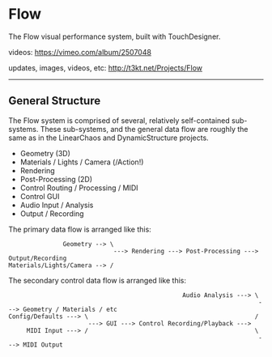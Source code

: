 # Flow

The Flow visual performance system, built with TouchDesigner.


videos:
https://vimeo.com/album/2507048

updates, images, videos, etc:
http://t3kt.net/Projects/Flow

-------------

## General Structure
The Flow system is comprised of several, relatively self-contained sub-systems. These sub-systems, and the general data flow are roughly the same as in the LinearChaos and DynamicStructure projects.
* Geometry (3D)
* Materials / Lights / Camera (/Action!)
* Rendering
* Post-Processing (2D)
* Control Routing / Processing / MIDI
* Control GUI
* Audio Input / Analysis
* Output / Recording

The primary data flow is arranged like this:
```
               Geometry --> \
                             ---> Rendering ---> Post-Processing ---> Output/Recording
Materials/Lights/Camera --> /
```

The secondary control data flow is arranged like this:
```
                                                Audio Analysis ---> \
                                                                     ---> Geometry / Materials / etc
Config/Defaults ---> \                                              /
                      ---> GUI ---> Control Recording/Playback --->
     MIDI Input ---> /                                              \
                                                                     ---> MIDI Output
                               
```

## 



